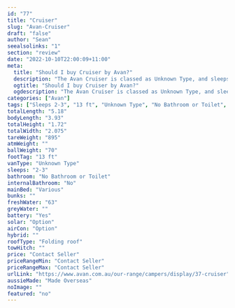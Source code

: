 ```yaml
---
id: "77"
title: "Cruiser"
slug: "Avan-Cruiser"
draft: "false"
author: "Sean"
seealsolinks: "1"
section: "review"
date: "2022-10-10T22:00:09+11:00"
meta:
  title: "Should I buy Cruiser by Avan?"
  description: "The Avan Cruiser is classed as Unknown Type, and sleeps 2-3 people. It is Made Overseas and comes in at 13 ft. It generally has No Bathroom or Toilet."
  ogtitle: "Should I buy Cruiser by Avan?"
  ogdescription: "The Avan Cruiser is classed as Unknown Type, and sleeps 2-3 people. It is Made Overseas and comes in at 13 ft. It generally has No Bathroom or Toilet."
categories: ["Avan"]
tags: ["Sleeps 2-3", "13 ft", "Unknown Type", "No Bathroom or Toilet", "Folding roof", "Price Unknown", "Made Overseas"]
totalLength: "5.18"
bodyLength: "3.93"
totalHeight: "1.72"
totalWidth: "2.075"
tareWeight: "895"
atmWeight: ""
ballWeight: "70"
footTag: "13 ft"
vanType: "Unknown Type"
sleeps: "2-3"
bathroom: "No Bathroom or Toilet"
internalBathroom: "No"
mainBed: "Various"
bunks: ""
freshWater: "63"
greyWater: ""
battery: "Yes"
solar: "Option"
airCon: "Option"
hybrid: ""
roofType: "Folding roof"
towHitch: ""
price: "Contact Seller"
priceRangeMin: "Contact Seller"
priceRangeMax: "Contact Seller"
urlLink: "https://www.avan.com.au/our-range/campers/display/37-cruiser"
aussieMade: "Made Overseas"
noImage: ""
featured: "no"
---
```

